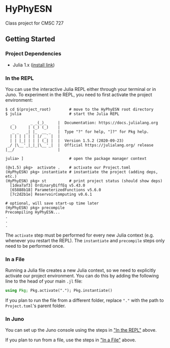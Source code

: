 # HyPhyESN

Class project for CMSC 727

## Getting Started

### Project Dependencies

* Julia 1.x ([install link](https://julialang.org/downloads/))

### In the REPL

You can use the interactive Julia REPL either through your terminal or in Juno.
To experiment in the REPL, you need to first activate the project environment:

```
$ cd $(project_root)        # move to the HyPhyESN root directory
$ julia                     # start the Julia REPL

   _       _ _(_)_     |  Documentation: https://docs.julialang.org
  (_)     | (_) (_)    |
   _ _   _| |_  __ _   |  Type "?" for help, "]?" for Pkg help.
  | | | | | | |/ _` |  |
  | | |_| | | | (_| |  |  Version 1.5.2 (2020-09-23)
 _/ |\__'_|_|_|\__'_|  |  Official https://julialang.org/ release
|__/                   |

julia> ]                    # open the package manager context

(@v1.5) pkg>  activate .    # activate our Project.toml
(HyPhyESN) pkg> instantiate # instantiate the project (adding deps, etc.)
(HyPhyESN) pkg> st          # print project status (should show deps)
  [1dea7af3] OrdinaryDiffEq v5.43.0
  [65888b18] ParameterizedFunctions v5.6.0
  [7c2d2b1e] ReservoirComputing v0.6.1

# optional, will save start-up time later
(HyPhyESN) pkg> precompile
Precompiling HyPhyESN...
.
.
.
```

The `activate` step must be performed for every new Julia context (e.g. whenever you restart the REPL).
The `instantiate` and `precompile` steps only need to be performed once.

### In a File

Running a Julia file creates a new Julia context, so we need to explicitly activate our project environment.
You can do this by adding the following line to the head of your main `.jl` file:

```julia
using Pkg; Pkg.activate("."); Pkg.instantiate()
```

If you plan to run the file from a different folder, replace `"."` with the path to `Project.toml`'s parent folder.

### In Juno

You can set up the Juno console using the steps in ["In the REPL"](#in-the-repl) above.

If you plan to run from a file, use the steps in ["In a File"](#in-a-file) above.
